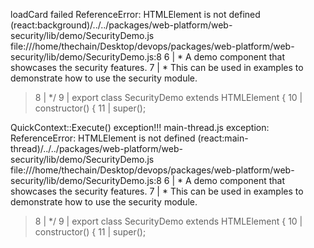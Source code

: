 loadCard failed ReferenceError: HTMLElement is not defined
(react:background)/../../packages/web-platform/web-security/lib/demo/SecurityDemo.js
file:///home/thechain/Desktop/devops/packages/web-platform/web-security/lib/demo/SecurityDemo.js:8
   6 |  * A demo component that showcases the security features.
   7 |  * This can be used in examples to demonstrate how to use the security module.
>  8 |  */
   9 | export class SecurityDemo extends HTMLElement {
  10 |     constructor() {
  11 |         super();


QuickContext::Execute() exception!!!
main-thread.js exception: ReferenceError: HTMLElement is not defined 
(react:main-thread)/../../packages/web-platform/web-security/lib/demo/SecurityDemo.js
file:///home/thechain/Desktop/devops/packages/web-platform/web-security/lib/demo/SecurityDemo.js:8
   6 |  * A demo component that showcases the security features.
   7 |  * This can be used in examples to demonstrate how to use the security module.
>  8 |  */
   9 | export class SecurityDemo extends HTMLElement {
  10 |     constructor() {
  11 |         super();